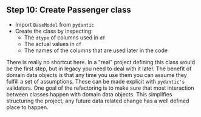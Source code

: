 ## Step 10: Create Passenger class

- Import `BaseModel` from `pydantic`
- Create the class by inspecting:
    - The `dtype` of columns used in `df`
    - The actual values in `df`
    - The names of the columns that are used later in the code

There is really no shortcut here. In a "real" project defining this class would be the first step, but in legacy you need to deal with it later. The benefit of domain data objects is that any time you use them you can assume they fulfill a set of assumptions. These can be made explicit with `pydantic's` validators. One goal of the refactoring is to make sure that most interaction between classes happen with domain data objects. This simplifies structuring the project, any future data related change has a well defined place to happen.



